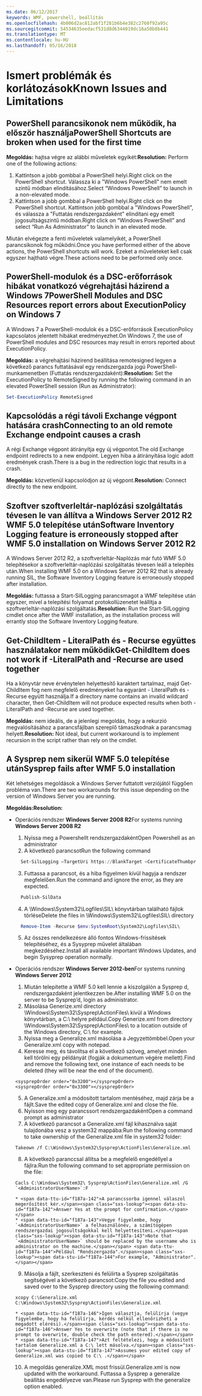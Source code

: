 ```yaml
---
ms.date: 06/12/2017
keywords: WMF, powershell, beállítás
ms.openlocfilehash: 4b006d2ac812abf1f281b6b4e382c2760f92a95c
ms.sourcegitcommit: 54534635eedacf531d8d6344019dc16a50b8b441
ms.translationtype: MT
ms.contentlocale: hu-HU
ms.lasthandoff: 05/16/2018
---
```

# <a name="known-issues-and-limitations"></a><span data-ttu-id="f187a-102">Ismert problémák és korlátozások</span><span class="sxs-lookup"><span data-stu-id="f187a-102">Known Issues and Limitations</span></span>

<a name="powershell-shortcuts-are-broken-when-used-for-the-first-time"></a><span data-ttu-id="f187a-103">PowerShell parancsikonok nem működik, ha először használja</span><span class="sxs-lookup"><span data-stu-id="f187a-103">PowerShell Shortcuts are broken when used for the first time</span></span>
------------------------------------------------------------

<span data-ttu-id="f187a-104">**Megoldás:** hajtsa végre az alábbi műveletek egyikét:</span><span class="sxs-lookup"><span data-stu-id="f187a-104">**Resolution:** Perform one of the following actions:</span></span>

1.  <span data-ttu-id="f187a-105">Kattintson a jobb gombbal a PowerShell helyi.</span><span class="sxs-lookup"><span data-stu-id="f187a-105">Right click on the PowerShell shortcut.</span></span> <span data-ttu-id="f187a-106">Válassza ki a "Windows PowerShell" nem emelt szintű módban elindításához.</span><span class="sxs-lookup"><span data-stu-id="f187a-106">Select “Windows PowerShell” to launch in a non-elevated mode.</span></span>
2.  <span data-ttu-id="f187a-107">Kattintson a jobb gombbal a PowerShell helyi.</span><span class="sxs-lookup"><span data-stu-id="f187a-107">Right click on the PowerShell shortcut.</span></span> <span data-ttu-id="f187a-108">Kattintson jobb gombbal a "Windows PowerShell", és válassza a "Futtatás rendszergazdaként" elindítani egy emelt jogosultságszintű módban.</span><span class="sxs-lookup"><span data-stu-id="f187a-108">Right click on “Windows PowerShell” and select “Run As Administrator” to launch in an elevated mode.</span></span>

<span data-ttu-id="f187a-109">Miután elvégezte a fenti műveletek valamelyikét, a PowerShell parancsikonok fog működni.</span><span class="sxs-lookup"><span data-stu-id="f187a-109">Once you have performed either of the above actions, the PowerShell shortcuts will work.</span></span> <span data-ttu-id="f187a-110">Ezeket a műveleteket kell csak egyszer hajtható végre.</span><span class="sxs-lookup"><span data-stu-id="f187a-110">These actions need to be performed only once.</span></span>


<a name="powershell-modules-and-dsc-resources-report-errors-about-executionpolicy-on-windows-7"></a><span data-ttu-id="f187a-111">PowerShell-modulok és a DSC-erőforrások hibákat vonatkozó végrehajtási házirend a Windows 7</span><span class="sxs-lookup"><span data-stu-id="f187a-111">PowerShell Modules and DSC Resources report errors about ExecutionPolicy on Windows 7</span></span>
-------------------------------------------------------------------------------------
<span data-ttu-id="f187a-112">A Windows 7 a PowerShell-modulok és a DSC-erőforrások ExecutionPolicy kapcsolatos jelentett hibákat eredményezhet.</span><span class="sxs-lookup"><span data-stu-id="f187a-112">On Windows 7, the use of PowerShell modules and DSC resources may result in errors reported about ExecutionPolicy.</span></span>

<span data-ttu-id="f187a-113">**Megoldás:** a végrehajtási házirend beállítása remotesigned legyen a következő parancs futtatásával egy rendszergazda jogú PowerShell-munkamenetben (Futtatás rendszergazdaként):</span><span class="sxs-lookup"><span data-stu-id="f187a-113">**Resolution:** Set the ExecutionPolicy to RemoteSigned by running the following command in an elevated PowerShell session (Run as Administrator):</span></span>

```powershell
Set-ExecutionPolicy RemoteSigned
```

<a name="connecting-to-an-old-remote-exchange-endpoint-causes-a-crash"></a><span data-ttu-id="f187a-114">Kapcsolódás a régi távoli Exchange végpont hatására crash</span><span class="sxs-lookup"><span data-stu-id="f187a-114">Connecting to an old remote Exchange endpoint causes a crash</span></span>
------------------------------------------------------------

<span data-ttu-id="f187a-115">A régi Exchange végpont átirányítja egy új végpontot.</span><span class="sxs-lookup"><span data-stu-id="f187a-115">The old Exchange endpoint redirects to a new endpoint.</span></span> <span data-ttu-id="f187a-116">Legyen hiba a átirányítása logic adott eredmények crash.</span><span class="sxs-lookup"><span data-stu-id="f187a-116">There is a bug in the redirection logic that results in a crash.</span></span>

<span data-ttu-id="f187a-117">**Megoldás:** közvetlenül kapcsolódjon az új végpont.</span><span class="sxs-lookup"><span data-stu-id="f187a-117">**Resolution:** Connect directly to the new endpoint.</span></span>


<a name="software-inventory-logging-feature-is-erroneously-stopped-after-wmf-50-installation-on-windows-server-2012-r2"></a><span data-ttu-id="f187a-118">Szoftver szoftverleltár-naplózási szolgáltatás tévesen le van állítva a Windows Server 2012 R2 WMF 5.0 telepítése után</span><span class="sxs-lookup"><span data-stu-id="f187a-118">Software Inventory Logging feature is erroneously stopped after WMF 5.0 installation on Windows Server 2012 R2</span></span>
-------------------------------------------------------------------------------------------------------------

<span data-ttu-id="f187a-119">A Windows Server 2012 R2, a szoftverleltár-Naplózás már futó WMF 5.0 telepítésekor a szoftverleltár-naplózási szolgáltatás tévesen leáll a telepítés után.</span><span class="sxs-lookup"><span data-stu-id="f187a-119">When installing WMF 5.0 on a Windows Server 2012 R2 that is already running SIL, the Software Inventory Logging feature is erroneously stopped after installation.</span></span>

<span data-ttu-id="f187a-120">**Megoldás:** futtassa a Start-SilLogging parancsmagot a WMF telepítése után egyszer, mivel a telepítési folyamat protokollüzenetet leállítja a szoftverleltár-naplózási szolgáltatás.</span><span class="sxs-lookup"><span data-stu-id="f187a-120">**Resolution:** Run the Start-SilLogging cmdlet once after the WMF installation, as the installation process will errantly stop the Software Inventory Logging feature.</span></span>

<a name="get-childitem-does-not-work-if--literalpath-and--recurse-are-used-together"></a><span data-ttu-id="f187a-121">Get-ChildItem - LiteralPath és - Recurse együttes használatakor nem működik</span><span class="sxs-lookup"><span data-stu-id="f187a-121">Get-ChildItem does not work if -LiteralPath and -Recurse are used together</span></span>
--------------------------------------------------------------------------

<span data-ttu-id="f187a-122">Ha a könyvtár neve érvénytelen helyettesítő karaktert tartalmaz, majd Get-ChildItem fog nem megfelelő eredményeket ha egyaránt - LiteralPath és - Recurse együtt használja.</span><span class="sxs-lookup"><span data-stu-id="f187a-122">If a directory name contains an invalid wildcard character, then Get-ChildItem will not produce expected results when both -LiteralPath and -Recurse are used together.</span></span>

<span data-ttu-id="f187a-123">**Megoldás:** nem ideális, de a jelenlegi megoldás, hogy a rekurzió megvalósításához a parancsfájlban szereplő támaszkodnak a parancsmag helyett.</span><span class="sxs-lookup"><span data-stu-id="f187a-123">**Resolution:** Not ideal, but current workaround is to implement recursion in the script rather than rely on the cmdlet.</span></span>


<a name="sysprep-fails-after-wmf-50-installation"></a><span data-ttu-id="f187a-124">A Sysprep nem sikerül WMF 5.0 telepítése után</span><span class="sxs-lookup"><span data-stu-id="f187a-124">Sysprep fails after WMF 5.0 installation</span></span>
----------------------------------------

<span data-ttu-id="f187a-125">Két lehetséges megoldások a Windows Server futtatott verziójától függően probléma van.</span><span class="sxs-lookup"><span data-stu-id="f187a-125">There are two workarounds for this issue depending on the version of Windows Server you are running.</span></span>

<span data-ttu-id="f187a-126">**Megoldás:**</span><span class="sxs-lookup"><span data-stu-id="f187a-126">**Resolution:**</span></span>
- <span data-ttu-id="f187a-127">Operációs rendszer **Windows Server 2008 R2**</span><span class="sxs-lookup"><span data-stu-id="f187a-127">For systems running **Windows Server 2008 R2**</span></span>
  1. <span data-ttu-id="f187a-128">Nyissa meg a Powershellt rendszergazdaként</span><span class="sxs-lookup"><span data-stu-id="f187a-128">Open Powershell as an administrator</span></span>
  2. <span data-ttu-id="f187a-129">A következő parancsot</span><span class="sxs-lookup"><span data-stu-id="f187a-129">Run the following command</span></span>

  ```powershell
    Set-SilLogging –TargetUri https://BlankTarget –CertificateThumbprint 0123456789
  ```
  3. <span data-ttu-id="f187a-130">Futtassa a parancsot, és a hiba figyelmen kívül hagyja a rendszer megfelelően.</span><span class="sxs-lookup"><span data-stu-id="f187a-130">Run the command and ignore the error, as they are expected.</span></span>

  ```powershell
    Publish-SilData
   ```
  4. <span data-ttu-id="f187a-131">A \Windows\System32\Logfiles\SIL\ könyvtárban található fájlok törlése</span><span class="sxs-lookup"><span data-stu-id="f187a-131">Delete the files in  \Windows\System32\Logfiles\SIL\ directory</span></span>

  ```powershell
    Remove-Item -Recurse $env:SystemRoot\System32\Logfiles\SIL\
  ```
  5. <span data-ttu-id="f187a-132">Az összes rendelkezésre álló fontos Windows-frissítések telepítéséhez, és a Sysyprep művelet általában megkezdéséhez.</span><span class="sxs-lookup"><span data-stu-id="f187a-132">Install all available important Windows Updates, and begin Sysyprep operation normally.</span></span>

- <span data-ttu-id="f187a-133">Operációs rendszer **Windows Server 2012-ben**</span><span class="sxs-lookup"><span data-stu-id="f187a-133">For systems running **Windows Server 2012**</span></span>
  1.    <span data-ttu-id="f187a-134">Miután telepítette a WMF 5.0 kell lennie a kiszolgálón a Sysprep d, rendszergazdaként jelentkezzen be.</span><span class="sxs-lookup"><span data-stu-id="f187a-134">After installing WMF 5.0 on the server to be Sysprep’d, login as administrator.</span></span>
  2.    <span data-ttu-id="f187a-135">Másolása Generize.xml directory \Windows\System32\Sysprep\ActionFiles\ kívül a Windows könyvtárban, a C:\ helyre például.</span><span class="sxs-lookup"><span data-stu-id="f187a-135">Copy Generize.xml from directory \Windows\System32\Sysprep\ActionFiles\ to a location outside of the Windows directory, C:\ for example.</span></span>
  3.    <span data-ttu-id="f187a-136">Nyissa meg a Generalize.xml másolása a Jegyzettömbbel.</span><span class="sxs-lookup"><span data-stu-id="f187a-136">Open your Generalize.xml copy with notepad.</span></span>
  4.    <span data-ttu-id="f187a-137">Keresse meg, és távolítsa el a következő szöveg, amelyet minden kell törölni egy példányát (fogják a dokumentum végére mellett).</span><span class="sxs-lookup"><span data-stu-id="f187a-137">Find and remove the following text, one instance of each needs to be deleted (they will be near the end of the document).</span></span>

    ```
    <sysprepOrder order="0x3200"></sysprepOrder>
    <sysprepOrder order="0x3300"></sysprepOrder>
    ```

  5.    <span data-ttu-id="f187a-138">A Generalize.xml a módosított tartalom mentéséhez, majd zárja be a fájlt.</span><span class="sxs-lookup"><span data-stu-id="f187a-138">Save the edited copy of Generalize.xml and close the file.</span></span>
  6.    <span data-ttu-id="f187a-139">Nyisson meg egy parancssort rendszergazdaként</span><span class="sxs-lookup"><span data-stu-id="f187a-139">Open a command prompt as administrator</span></span>
  7.    <span data-ttu-id="f187a-140">A következő parancsot a Generalize.xml fájl kihasználva saját tulajdonába vesz a system32 mappába:</span><span class="sxs-lookup"><span data-stu-id="f187a-140">Run the following command to take ownership of the Generalize.xml file in system32 folder:</span></span>

    ```
    Takeown /f C:\Windows\System32\Sysprep\ActionFiles\Generalize.xml
    ```

  8.    <span data-ttu-id="f187a-141">A következő paranccsal állítsa be a megfelelő engedéllyel a fájlra:</span><span class="sxs-lookup"><span data-stu-id="f187a-141">Run the following command to set appropriate permission on the file:</span></span>

    ```
    Cacls C:\Windows\System32\ Sysprep\ActionFiles\Generalize.xml /G `<AdministratorUserName>`:F
    ```
      * <span data-ttu-id="f187a-142">A parancssorba igennel válaszol megerősítést kér.</span><span class="sxs-lookup"><span data-stu-id="f187a-142">Answer Yes at the prompt for confirmation.</span></span>
      * <span data-ttu-id="f187a-143">Vegye figyelembe, hogy `<AdministratorUserName>` a felhasználónév, a számítógépen rendszergazdai jogosultságokkal kell helyettesíteni.</span><span class="sxs-lookup"><span data-stu-id="f187a-143">Note that `<AdministratorUserName>` should be replaced by the username who is administrator on the machine.</span></span> <span data-ttu-id="f187a-144">Például "Rendszergazda".</span><span class="sxs-lookup"><span data-stu-id="f187a-144">For example, "Administrator".</span></span>

  9.    <span data-ttu-id="f187a-145">Másolja a fájlt, szerkeszteni és felülírta a Sysprep szolgáltatás segítségével a következő parancsot:</span><span class="sxs-lookup"><span data-stu-id="f187a-145">Copy the file you edited and saved over to the Sysprep directory using the following command:</span></span>

    ```
    xcopy C:\Generalize.xml C:\Windows\System32\Sysprep\ActionFiles\Generalize.xml
    ```
      * <span data-ttu-id="f187a-146">Igen választja, felülírja (vegye figyelembe, hogy ha felülírja, kérdés nélkül ellenőrizheti a megadott elérési).</span><span class="sxs-lookup"><span data-stu-id="f187a-146">Answer Yes to overwrite (note that if there is no prompt to overwrite, double check the path entered).</span></span>
      * <span data-ttu-id="f187a-147">Azt feltételezi, hogy a módosított tartalom Generalize.xml a C:\ lett másolva.</span><span class="sxs-lookup"><span data-stu-id="f187a-147">Assumes your edited copy of Generalize.xml was copied to C:\ .</span></span>

  10.   <span data-ttu-id="f187a-148">A megoldás generalize.XML most frissül.</span><span class="sxs-lookup"><span data-stu-id="f187a-148">Generalize.xml is now updated with the workaround.</span></span> <span data-ttu-id="f187a-149">Futtassa a Sysprep a generalize beállítás engedélyezve van.</span><span class="sxs-lookup"><span data-stu-id="f187a-149">Please run Sysprep with the generalize option enabled.</span></span>
